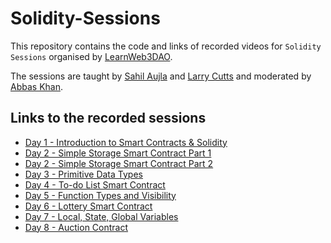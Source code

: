 # Solidity-Sessions

This repository contains the code and links of recorded videos for `Solidity Sessions` organised by [LearnWeb3DAO](https://twitter.com/LearnWeb3DAO).

The sessions are taught by [Sahil Aujla](https://twitter.com/SahilAujla15) and [Larry Cutts](https://twitter.com/LarryCutts6) and moderated by [Abbas Khan](https://twitter.com/KhanAbbas201).

## Links to the recorded sessions

- [Day 1 - Introduction to Smart Contracts & Solidity](https://www.youtube.com/watch?v=-uTg8kEqBiw)
- [Day 2 - Simple Storage Smart Contract Part 1](https://www.youtube.com/watch?v=Bb1GJ_hDz0s)
- [Day 2 - Simple Storage Smart Contract Part 2](https://www.youtube.com/watch?v=jo9c9p8bcqA)
- [Day 3 - Primitive Data Types](https://youtu.be/PVhapQRcs-g)
- [Day 4 - To-do List Smart Contract](https://youtu.be/kPA6szuTBkM)
- [Day 5 - Function Types and Visibility](https://youtu.be/J0qjokiPbcE)
- [Day 6 - Lottery Smart Contract](https://youtu.be/9VaGdtp6Vtk)
- [Day 7 - Local, State, Global Variables](https://youtu.be/jfUlqqnLg6s)
- [Day 8 - Auction Contract](https://youtu.be/DqK_MtAhEtM)

